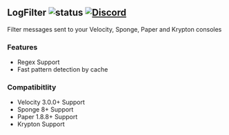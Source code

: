 ## LogFilter ![status](https://img.shields.io/github/actions/workflow/status/4drian3d/LogFilter/gradle.yml?style=flat-square) [![Discord](https://img.shields.io/discord/899740810956910683?color=7289da&label=Discord)](https://discord.gg/5NMMzK5mAn)
Filter messages sent to your Velocity, Sponge, Paper and Krypton consoles

### Features
- Regex Support
- Fast pattern detection by cache

### Compatibitlity
- Velocity 3.0.0+ Support
- Sponge 8+ Support
- Paper 1.8.8+ Support
- Krypton Support
